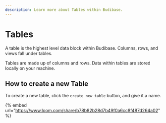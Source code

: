 ```yaml
---
description: Learn more about Tables within Budibase.
---
```


# Tables

A table is the highest level data block within Budibase. Columns, rows, and views fall under tables.

Tables are made up of columns and rows.  Data within tables are stored locally on your machine.

## How to create a new Table

To create a new table, click the `create new table` button, and give it a name.

{% embed url="https://www.loom.com/share/b78b82b28d7b49f0a6cc8f487d264a02" %}



